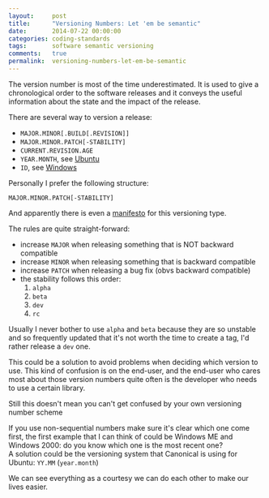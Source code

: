 ```yaml
---
layout:     post
title:      "Versioning Numbers: Let 'em be semantic"
date:       2014-07-22 00:00:00
categories: coding-standards
tags:       software semantic versioning
comments:   true
permalink:  versioning-numbers-let-em-be-semantic
---
```


The version number is most of the time underestimated. It is used to give a
chronological order to the software releases and it conveys the useful
information about the state and the impact of the release.

There are several way to version a release:

 * `MAJOR.MINOR[.BUILD[.REVISION]]`
 * `MAJOR.MINOR.PATCH[-STABILITY]`
 * `CURRENT.REVISION.AGE`
 * `YEAR.MONTH`, see [Ubuntu](http://en.wikipedia.org/wiki/List_of_Ubuntu_releases)
 * `ID`, see [Windows]()
 
Personally I prefer the following structure:

`MAJOR.MINOR.PATCH[-STABILITY]`

And apparently there is even a [manifesto](http://semver.org/) for this
versioning type.

The rules are quite straight-forward:

 * increase `MAJOR` when releasing something that is NOT backward compatible
 * increase `MINOR` when releasing something that is backward compatible
 * increase `PATCH` when releasing a bug fix (obvs backward compatible)
 * the stability follows this order:
   1. `alpha`
   2. `beta`
   3. `dev`
   4. `rc`

Usually I never bother to use `alpha` and `beta` because they are so unstable
and so frequently updated that it's not worth the time to create a tag, I'd
rather release a `dev` one.

This could be a solution to avoid problems when deciding which version to use.
This kind of confusion is on the end-user, and the end-user who cares most about
those version numbers quite often is the developer who needs to use a certain
library.

Still this doesn't mean you can't get confused by your own versioning number
scheme <i class="fa fa-smile-o"></i>

If you use non-sequential numbers make sure it's clear which one come first, the
first example that I can think of could be Windows ME and Windows 2000:
do you know which one is the most recent one?  
A solution could be the versioning system that Canonical is using for Ubuntu:
`YY.MM` (`year.month`)

We can see everything as a courtesy we can do each other to make our lives
easier.